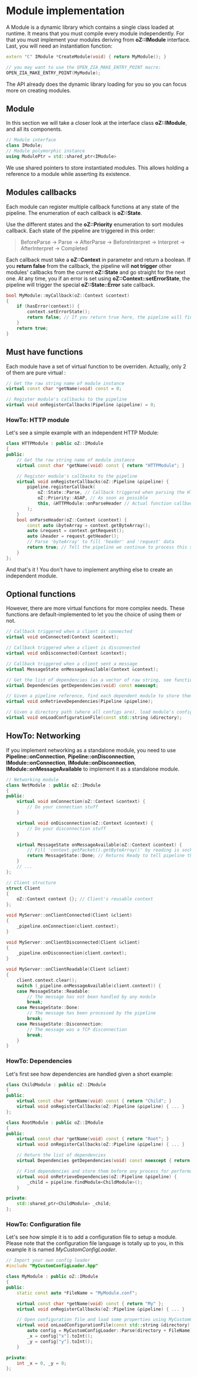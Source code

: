 # Module implementation

A Module is a dynamic library which contains a single class loaded at runtime.
It means that you must compile every module independently.
For that you must implement your modules deriving from **oZ::IModule** interface.
Last, you will need an instantiation function:
```C++
extern "C" IModule *CreateModule(void) { return MyModule(); }

// you may want to use the OPEN_ZIA_MAKE_ENTRY_POINT macro:
OPEN_ZIA_MAKE_ENTRY_POINT(MyModule);
```
The API already does the dynamic library loading for you so you can focus more on creating modules.

## Module

In this section we will take a closer look at the interface class **oZ::IModule**, and all its components.
```C++
// Module interface
class IModule;
// Module polymorphic instance
using ModulePtr = std::shared_ptr<IModule>
```
We use shared pointers to store instantiated modules. This allows holding a reference to a module while asserting its existence.

## Modules callbacks

Each module can register multiple callback functions at any state of the pipeline. The enumeration of each callback is **oZ::State**.

Use the different states and the **oZ::Priority** enumeration to sort modules callback.
Each state of the pipeline are triggered in this order:
> BeforeParse -> Parse -> AfterParse -> BeforeInterpret -> Interpret -> AfterInterpret -> Completed

Each callback must take a **oZ::Context** in parameter and return a boolean.
If you **return false** from the callback, the pipeline will **not trigger** other modules' callbacks from the current **oZ::State** and go straight for the next one.
At any time, you if an error is set using **oZ::Context::setErrorState**, the pipeline will trigger the special **oZ::State::Error** sate callback.

```C++
bool MyModule::myCallback(oZ::Context &context)
{
	if (hasError(context)) {
		context.setErrorState();
		return false; // If you return true here, the pipeline will finish to trigger every callback of the current state and not immediatly call Error callbacks
	}
	return true;
}
```

## Must have functions

Each module have a set of virtual function to be overriden. Actually, only 2 of them are pure virtual :
```C++
// Get the raw string name of module instance
virtual const char *getName(void) const = 0;

// Register module's callbacks to the pipeline
virtual void onRegisterCallbacks(Pipeline &pipeline) = 0;
```

### HowTo: HTTP module

Let's see a simple example with an independent HTTP Module:
```C++
class HTTPModule : public oZ::IModule
{
public:
	// Get the raw string name of module instance
	virtual const char *getName(void) const { return "HTTPModule"; }

	// Register module's callbacks to the pipeline
	virtual void onRegisterCallbacks(oZ::Pipeline &pipeline) {
		pipeline.registerCallback(
			oZ::State::Parse, // Callback triggered when parsing the HTTP request
			oZ::Priority::ASAP, // As soon as possible
			this, &HTTPModule::onParseHeader // Actual function callback
		);
	}
	bool onParseHeader(oZ::Context &context) {
		const auto &byteArray = context.getByteArray();
		auto &request = context.getRequest();
		auto &header = request.getHeader();
		// Parse 'byteArray' to fill 'header' and 'request' data
		return true; // Tell the pipeline we continue to process this state
	}
};
```
And that's it ! You don't have to implement anything else to create an independent module.

## Optional functions

However, there are more virtual functions for more complex needs. These functions are default-implemented to let you the choice of using them or not.
```C++
// Callback triggered when a client is connected
virtual void onConnected(Context &context);

// Callback triggered when a client is disconnected
virtual void onDisconnected(Context &context);

// Callback triggered when a client sent a message
virtual MessageState onMessageAvailable(Context &context);

// Get the list of dependencies (as a vector of raw string, see function getName above)
virtual Dependencies getDependencies(void) const noexcept;

// Given a pipeline reference, find each dependent module to store them internally
virtual void onRetrieveDependencies(Pipeline &pipeline);

// Given a directory path (where all configs are), load module's configuration file
virtual void onLoadConfigurationFile(const std::string &directory);
```

## HowTo: Networking

If you implement networking as a standalone module, you need to use **Pipeline::onConnection**, **Pipeline::onDisconnection**, **IModule::onConnection**, **IModule::onDisconnection**, **IModule::onMessageAvailable** to implement it as a standalone module.

```C++
// Networking module
class NetModule : public oZ::IModule
{
public:
	virtual void onConnection(oZ::Context &context) {
		// Do your connection stuff
	}

	virtual void onDisconnection(oZ::Context &context) {
		// Do your disconnection stuff
	}

	virtual MessageState onMessageAvailable(oZ::Context &context) {
		// Fill 'context.getPacket().getByteArray()' by reading is socket
		return MessageState::Done; // Returns Ready to tell pipeline that you filled the context
	}
	// ...
};

// Client structure
struct Client
{
	oZ::Context context {}; // Client's reusable context
};

void MyServer::onClientConnected(Client &client)
{
	_pipeline.onConnection(client.context);
}

void MyServer::onClientDisconnected(Client &client)
{
	_pipeline.onDisconnection(client.context);
}

void MyServer::onClientReadable(Client &client)
{
	client.context.clear();
	switch (_pipeline.onMessageAvailable(client.context)) {
	case MessageState::Readable:
		// The message has not been handled by any module
		break;
	case MessageState::Done:
		// The message has been processed by the pipeline
		break;
	case MessageState::Disconnection:
		// The message was a TCP disconnection
		break;
	}
}
```

### HowTo: Dependencies

Let's first see how dependencies are handled given a short example:

```C++
class ChildModule : public oZ::IModule
{
public:
	virtual const char *getName(void) const { return "Child"; }
	virtual void onRegisterCallbacks(oZ::Pipeline &pipeline) { ... }
};

class RootModule : public oZ::IModule
{
public:
	virtual const char *getName(void) const { return "Root"; }
	virtual void onRegisterCallbacks(oZ::Pipeline &pipeline) { ... }

	// Return the list of dependencies
	virtual Dependencies getDependencies(void) const noexcept { return { "Child" }; }

	// Find dependencies and store them before any process for performance reasons
	virtual void onRetrieveDependencies(oZ::Pipeline &pipeline) {
		_child = pipeline.findModule<ChildModule>();
	}

private:
	std::shared_ptr<ChildModule> _child;
};
```

### HowTo: Configuration file

Let's see how simple it is to add a configuration file to setup a module.
Please note that the configuration file language is totally up to you, in this example it is named *MyCustomConfigLoader*.
```C++
// Import your own config loader
#include "MyCustomConfigLoader.hpp"

class MyModule : public oZ::IModule
{
public:
	static const auto *FileName = "MyModule.conf";

	virtual const char *getName(void) const { return "My" };
	virtual void onRegisterCallbacks(oZ::Pipeline &pipeline) { ... }

	// Open configuration file and load some properties using MyCustomConfigLoader
	virtual void onLoadConfigurationFile(const std::string &directory) {
		auto config = MyCustomConfigLoader::Parse(directory + FileName);
		_x = config["x"].toInt();
		_y = config["y"].toInt();
	}

private:
	int _x = 0, _y = 0;
};
```
